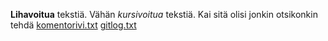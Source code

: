 **Lihavoitua** tekstiä. Vähän *kursivoitua* tekstiä. Kai sitä olisi jonkin 
otsikonkin tehdä
[komentorivi.txt](https://github.com/lautsar/otm-harjoitustyo/blob/master/laskarit/viikko1/komentorivi.txt)
[gitlog.txt](https://github.com/lautsar/otm-harjoitustyo/blob/master/laskarit/viikko1/gitlog.txt)
